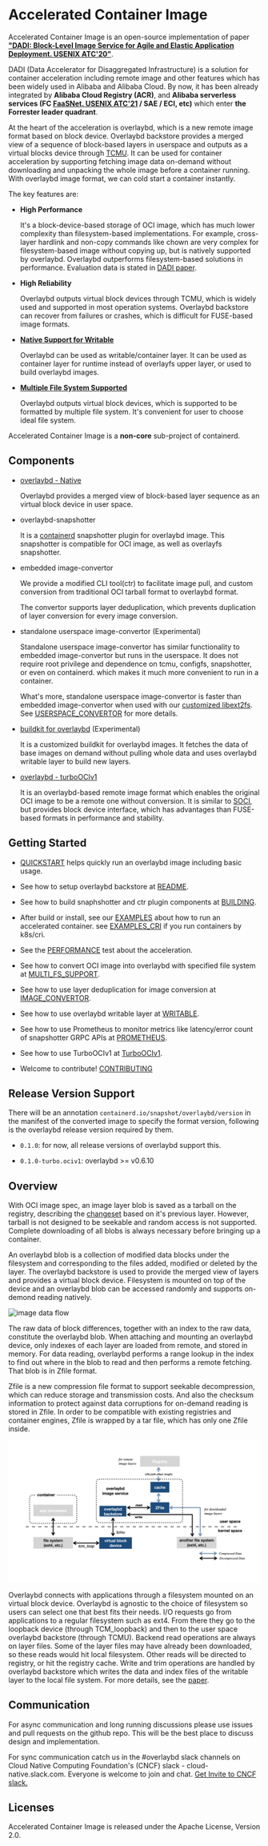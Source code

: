 # Accelerated Container Image

Accelerated Container Image is an open-source implementation of paper **["DADI: Block-Level Image Service for Agile and Elastic Application Deployment. USENIX ATC'20"](https://www.usenix.org/conference/atc20/presentation/li-huiba)**.

DADI (Data Accelerator for Disaggregated Infrastructure) is a solution for container acceleration including remote image and other features which has been widely used in Alibaba and Alibaba Cloud. By now, it has been already integrated by **Alibaba Cloud Registry (ACR)**, and **Alibaba serverless services (FC [FaaSNet. USENIX ATC'21](https://www.usenix.org/system/files/atc21-wang-ao.pdf) / SAE / ECI, etc)** which enter **the Forrester leader quadrant**.

At the heart of the acceleration is overlaybd, which is a new remote image format based on block device. Overlaybd backstore provides a merged view of a sequence of block-based layers in userspace and outputs as a virtual blocks device through [TCMU](https://www.kernel.org/doc/Documentation/target/tcmu-design.txt).
It can be used for container acceleration by supporting fetching image data on-demand without downloading and unpacking the whole image before a container running. With overlaybd image format, we can cold start a container instantly.

The key features are:

* **High Performance**

    It's a block-device-based storage of OCI image, which has much lower complexity than filesystem-based implementations. For example, cross-layer hardlink and non-copy commands like chown are very complex for filesystem-based image without copying up, but is natively supported by overlaybd. Overlaybd outperforms filesystem-based solutions in performance. Evaluation data is stated in [DADI paper](https://www.usenix.org/conference/atc20/presentation/li-huiba).

* **High Reliability**

    Overlaybd outputs virtual block devices through TCMU, which is widely used and supported in most operation systems. Overlaybd backstore can recover from failures or crashes, which is difficult for FUSE-based image formats.

* **[Native Support for Writable](docs/WRITABLE.md)**

    Overlaybd can be used as writable/container layer. It can be used as container layer for runtime instead of overlayfs upper layer, or used to build overlaybd images.

* **[Multiple File System Supported](docs/MULTI_FS_SUPPORT.md)**

    Overlaybd outputs virtual block devices, which is supported to be formatted by multiple file system. It's convenient for user to choose ideal file system.


Accelerated Container Image is a __non-core__ sub-project of containerd.

## Components

* [overlaybd - Native](https://github.com/containerd/overlaybd)

    Overlaybd provides a merged view of block-based layer sequence as an virtual block device in user space.

* overlaybd-snapshotter

    It is a [containerd](https://containerd.io/) snapshotter plugin for overlaybd image. This snapshotter is compatible for OCI image, as well as overlayfs snapshotter.

* embedded image-convertor

    We provide a modified CLI tool(ctr) to facilitate image pull, and custom conversion from traditional OCI tarball format to overlaybd format.

    The convertor supports layer deduplication, which prevents duplication of layer conversion for every image conversion.

* standalone userspace image-convertor (Experimental)

    Standalone userspace image-convertor has similar functionality to embedded image-convertor but runs in the userspace. It does not require root privilege and dependence on tcmu, configfs, snapshotter, or even on containerd. which makes it much more convenient to run in a container.

    What's more, standalone userspace image-convertor is faster than embedded image-convertor when used with our [customized libext2fs](https://github.com/data-accelerator/e2fsprogs). See [USERSPACE_CONVERTOR](https://github.com/containerd/accelerated-container-image/blob/main/docs/USERSPACE_CONVERTOR.md) for more details.

* [buildkit for overlaybd](https://github.com/data-accelerator/buildkit) (Experimental)

    It is a customized buildkit for overlaybd images. It fetches the data of base images on demand without pulling whole data and uses overlaybd writable layer to build new layers.

* [overlaybd - turboOCIv1](docs/TurboOCIv1.md)

    It is an overlaybd-based remote image format which enables the original OCI image to be a remote one without conversion. It is similar to [SOCI](https://github.com/awslabs/soci-snapshotter), but provides block device interface, which has advantages than FUSE-based formats in performance and stability.

## Getting Started

* [QUICKSTART](docs/QUICKSTART.md) helps quickly run an overlaybd image including basic usage.

* See how to setup overlaybd backstore at [README](https://github.com/containerd/overlaybd).

* See how to build snaphshotter and ctr plugin components at [BUILDING](docs/BUILDING.md).

* After build or install, see our [EXAMPLES](docs/EXAMPLES.md) about how to run an accelerated container. see [EXAMPLES_CRI](docs/EXAMPLES_CRI.md) if you run containers by k8s/cri.

* See the [PERFORMANCE](docs/PERFORMANCE.md) test about the acceleration.

* See how to convert OCI image into overlaybd with specified file system at [MULTI_FS_SUPPORT](docs/MULTI_FS_SUPPORT.md).

* See how to use layer deduplication for image conversion at [IMAGE_CONVERTOR](docs/IMAGE_CONVERTOR.md).

* See how to use overlaybd writable layer at [WRITABLE](docs/WRITABLE.md).

* See how to use Prometheus to monitor metrics like latency/error count of snapshotter GRPC APIs at [PROMETHEUS](docs/PROMETHEUS.md).

* See how to use TurboOCIv1 at [TurboOCIv1](docs/TurboOCIv1.md).

* Welcome to contribute! [CONTRIBUTING](docs/CONTRIBUTING.md)

## Release Version Support

There will be an annotation `containerd.io/snapshot/overlaybd/version` in the manifest of the converted image to specify the format version, following is the
overlaybd release version required by them.

* `0.1.0`: for now, all release versions of overlaybd support this.

* `0.1.0-turbo.ociv1`: overlaybd >= v0.6.10

## Overview

With OCI image spec, an image layer blob is saved as a tarball on the registry, describing the [changeset](https://github.com/opencontainers/image-spec/blob/v1.0.1/layer.md#change-types) based on it's previous layer. However, tarball is not designed to be seekable and random access is not supported. Complete downloading of all blobs is always necessary before bringing up a container.

An overlaybd blob is a collection of modified data blocks under the filesystem and corresponding to the files added, modified or deleted by the layer. The overlaybd backstore is used to provide the merged view of layers and provides a virtual block device. Filesystem is mounted on top of the device and an overlaybd blob can be accessed randomly and supports on-demond reading natively.

![image data flow](docs/images/image-flow.jpg "image data flow")

The raw data of block differences, together with an index to the raw data, constitute the overlaybd blob. When attaching and mounting an overlaybd device, only indexes of each layer are loaded from remote, and stored in memory. For data reading, overlaybd performs a range lookup in the index to find out where in the blob to read and then performs a remote fetching. That blob is in Zfile format.

Zfile is a new compression file format to support seekable decompression, which can reduce storage and transmission costs. And also the checksum information to protect against data corruptions for on-demand reading is stored in Zfile. In order to be compatible with existing registries and container engines, Zfile is wrapped by a tar file, which has only one Zfile inside.

![io-path](docs/images/io-path.png "io-path")

Overlaybd connects with applications through a filesystem mounted on an virtual block device. Overlaybd is agnostic to the choice of filesystem so users can select one that best fits their needs. I/O requests go from applications to a regular filesystem such as ext4. From there they go to the loopback device (through TCM_loopback) and then to the user space overlaybd backstore (through TCMU). Backend read operations are always on layer files. Some of the layer files may have already been downloaded, so these reads would hit local filesystem. Other reads will be directed to registry, or hit the registry cache. Write and trim operations are handled by overlaybd backstore which writes the data and index files of the writable layer to the local file system. For more details, see the [paper](https://www.usenix.org/conference/atc20/presentation/li-huiba).


## Communication
For async communication and long running discussions please use issues and pull requests on the github repo. This will be the best place to discuss design and implementation.

For sync communication catch us in the #overlaybd slack channels on Cloud Native Computing Foundation's (CNCF) slack - cloud-native.slack.com. Everyone is welcome to join and chat. [Get Invite to CNCF slack.](https://communityinviter.com/apps/cloud-native/cncf)

## Licenses

Accelerated Container Image is released under the Apache License, Version 2.0.
